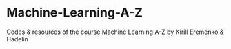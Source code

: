 # Machine-Learning-A-Z
Codes &amp; resources of the course Machine Learning A-Z by Kirill Eremenko &amp; Hadelin
